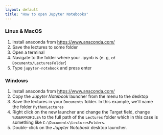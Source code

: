 ```yaml
---
layout: default
title: "How to open Jupyter Notebooks"
---
```

### Linux & MacOS
1. Install anaconda from https://www.anaconda.com/
2. Save the lectures to some folder
2. Open a terminal
3. Navigate to the folder where your .ipynb is (e. g, `cd Documents/LecturesFolder`)
4. Type `jupyter-notebook` and press enter


### Windows
1. Install anaconda from https://www.anaconda.com/
2. Copy the *Jupyter Notebook* launcher from the menu to the desktop
3. Save the lectures in your `Documents` folder. In this example, we'll name the folder `PythonLectures `
4. Right click on the new launcher and change the Target field, change `%USERPROFILE%` to the full path of the `Lectures` folder which in this case is something like `C:\Documents\LecturesFolders`.
5. Double-click on the *Jupyter Notebook* desktop launcher.
